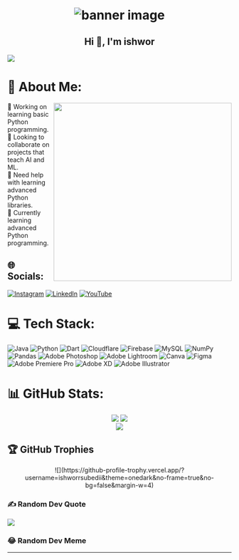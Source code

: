 <h1  align="center">
  <img src="https://i.pinimg.com/564x/2d/d0/58/2dd058f0ffca18a8035b58ad986c6df7.jpg" alt="banner image" />
</h1>

<h2 align="center">Hi 👋, I'm ishwor</h2>

[![](https://visitcount.itsvg.in/api?id=ishworrsubedii&icon=1&color=12)](https://visitcount.itsvg.in)




# 💫 About Me:
<img src="https://i.pinimg.com/originals/b2/c1/f4/b2c1f4eb29f7c39ddafb035e41c2150b.png" align="right" width="400" height="400">

🔭 Working on learning basic Python programming.<br>
👯 Looking to collaborate on projects that teach AI and ML.<br>
🤝 Need help with learning advanced Python libraries.<br>
🌱 Currently learning advanced Python programming.


## 🌐 Socials:
[![Instagram](https://img.shields.io/badge/Instagram-%23E4405F.svg?logo=Instagram&logoColor=white)](https://instagram.com/ig_ishwor) [![LinkedIn](https://img.shields.io/badge/LinkedIn-%230077B5.svg?logo=linkedin&logoColor=white)](https://linkedin.com/in/ishwor-subedi) [![YouTube](https://img.shields.io/badge/YouTube-%23FF0000.svg?logo=YouTube&logoColor=white)](https://youtube.com/@ishwor9092) 

# 💻 Tech Stack:
![Java](https://img.shields.io/badge/java-%23ED8B00.svg?style=plastic&logo=java&logoColor=white) ![Python](https://img.shields.io/badge/python-3670A0?style=plastic&logo=python&logoColor=ffdd54) ![Dart](https://img.shields.io/badge/dart-%230175C2.svg?style=plastic&logo=dart&logoColor=white) ![Cloudflare](https://img.shields.io/badge/Cloudflare-F38020?style=plastic&logo=Cloudflare&logoColor=white) ![Firebase](https://img.shields.io/badge/firebase-%23039BE5.svg?style=plastic&logo=firebase) ![MySQL](https://img.shields.io/badge/mysql-%2300f.svg?style=plastic&logo=mysql&logoColor=white) ![NumPy](https://img.shields.io/badge/numpy-%23013243.svg?style=plastic&logo=numpy&logoColor=white) ![Pandas](https://img.shields.io/badge/pandas-%23150458.svg?style=plastic&logo=pandas&logoColor=white) ![Adobe Photoshop](https://img.shields.io/badge/adobephotoshop-%2331A8FF.svg?style=plastic&logo=adobephotoshop&logoColor=white) ![Adobe Lightroom](https://img.shields.io/badge/Adobe%20Lightroom-31A8FF.svg?style=plastic&logo=Adobe%20Lightroom&logoColor=white) ![Canva](https://img.shields.io/badge/Canva-%2300C4CC.svg?style=plastic&logo=Canva&logoColor=white) 	![Figma](https://img.shields.io/badge/figma-%23F24E1E.svg?style=plastic&logo=figma&logoColor=white) ![Adobe Premiere Pro](https://img.shields.io/badge/Adobe%20Premiere%20Pro-9999FF.svg?style=plastic&logo=Adobe%20Premiere%20Pro&logoColor=white) ![Adobe XD](https://img.shields.io/badge/Adobe%20XD-470137?style=plastic&logo=Adobe%20XD&logoColor=#FF61F6) ![Adobe Illustrator](https://img.shields.io/badge/adobeillustrator-%23FF9A00.svg?style=plastic&logo=adobeillustrator&logoColor=white)
 
# 📊 GitHub Stats:
<div align="center">
  <img src="https://github-readme-stats.vercel.app/api?username=ishworrsubedii&theme=react&hide_border=false&include_all_commits=false&count_private=false" />
  <img src="https://github-readme-streak-stats.herokuapp.com/?user=ishworrsubedii&theme=react&hide_border=false" /><br/>
  <img src="https://github-readme-stats.vercel.app/api/top-langs/?username=ishworrsubedii&theme=react&hide_border=false&include_all_commits=false&count_private=false&layout=compact" />
</div>

## 🏆 GitHub Trophies
<div align="center">
![](https://github-profile-trophy.vercel.app/?username=ishworrsubedii&theme=onedark&no-frame=true&no-bg=false&margin-w=4)
</div>

### ✍️ Random Dev Quote
![](https://quotes-github-readme.vercel.app/api?type=horizontal&theme=dark)

### 😂 Random Dev Meme

---





